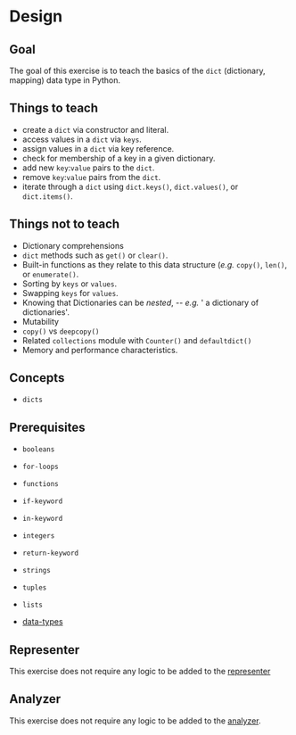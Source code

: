 # Design

## Goal

The goal of this exercise is to teach the basics of the `dict` (dictionary, mapping) data type in Python.

## Things to teach

- create a `dict` via constructor and literal.
- access values in a `dict` via `keys`.
- assign values in a `dict` via key reference.
- check for membership of a key in a given dictionary.
- add new `key`:`value` pairs to the `dict`.
- remove `key`:`value` pairs from the `dict`.
- iterate through a `dict` using `dict.keys()`, `dict.values()`, or `dict.items()`.

## Things not to teach

- Dictionary comprehensions
- `dict` methods such as `get()` or `clear()`.
- Built-in functions as they relate to this data structure (_e.g._ `copy()`, `len()`, or `enumerate()`.
- Sorting by `keys` or `values`.
- Swapping `keys` for `values`.
- Knowing that Dictionaries can be _nested_, _-- e.g._ ' a dictionary of dictionaries'.
- Mutability
- `copy()` vs `deepcopy()`
- Related `collections` module with `Counter()` and `defaultdict()`
- Memory and performance characteristics.

## Concepts

- `dicts`

## Prerequisites

- `booleans`
- `for-loops`
- `functions`
- `if-keyword`
- `in-keyword`
- `integers`
- `return-keyword`
- `strings`
- `tuples`
- `lists`

- [data-types][data-types]

## Representer

This exercise does not require any logic to be added to the [representer][representer]

## Analyzer

This exercise does not require any logic to be added to the [analyzer][analyzer].

[builtin-types]: https://github.com/exercism/v3/tree/master/languages/python/reference/concepts/builtin_types
[data-types]: https://github.com/exercism/v3/blob/master/languages/python/reference/concepts/data_structures.md
[analyzer]: https://github.com/exercism/python-analyzer
[representer]: https://github.com/exercism/python-representer
